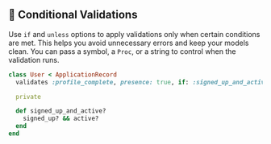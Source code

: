 ## 🔀 Conditional Validations
Use `if` and `unless` options to apply validations only when certain conditions are met. This helps you avoid unnecessary errors and keep your models clean. You can pass a symbol, a `Proc`, or a string to control when the validation runs.

```ruby
class User < ApplicationRecord
  validates :profile_complete, presence: true, if: :signed_up_and_active?

  private

  def signed_up_and_active?
    signed_up? && active?
  end
end
```
